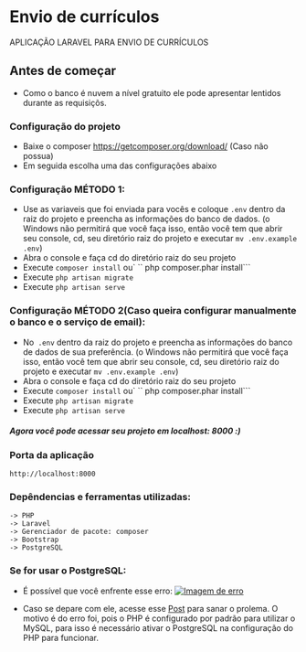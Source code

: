 # Envio de currículos

APLICAÇÃO LARAVEL PARA ENVIO DE CURRÍCULOS

## Antes de começar
- Como o banco é nuvem a nível gratuito ele pode apresentar lentidos durante as requisiçõs.


### Configuração do projeto
- Baixe o composer https://getcomposer.org/download/ (Caso não possua)
- Em seguida escolha uma das configurações abaixo


### Configuração MÉTODO 1:
- Use as variaveis que foi enviada para vocês e coloque `.env` dentro da raiz do projeto e preencha as informações do banco de dados.
  (o Windows não permitirá que você faça isso, então você tem que abrir seu console, cd, seu diretório raiz do projeto e executar `mv .env.example .env`)
- Abra o console e faça cd do diretório raiz do seu projeto
- Execute `composer install` ou` `` php composer.phar install```
- Execute `php artisan migrate`
- Execute `php artisan serve`



### Configuração MÉTODO 2(Caso queira configurar manualmente o banco e o serviço de email):
- No` .env` dentro da raiz do projeto e preencha as informações do banco de dados de sua preferência.
  (o Windows não permitirá que você faça isso, então você tem que abrir seu console, cd, seu diretório raiz do projeto e executar `mv .env.example .env`)
- Abra o console e faça cd do diretório raiz do seu projeto
- Execute `composer install` ou` `` php composer.phar install```
- Execute `php artisan migrate`
- Execute `php artisan serve`

##### Agora você pode acessar seu projeto em localhost: 8000 :)

### Porta da aplicação 

```
http://localhost:8000
```


### Depêndencias e ferramentas utilizadas:

```
-> PHP
-> Laravel
-> Gerenciador de pacote: composer
-> Bootstrap
-> PostgreSQL
```

### Se for usar o PostgreSQL:
- É possível que você enfrente esse erro:
[
![Imagem de erro](https://user-images.githubusercontent.com/54849874/109437617-7ec17e80-7a04-11eb-9ba6-406d6b46a2c8.png)
](url)

- Caso se depare com ele, acesse esse [Post](https://tonyfrenzy.medium.com/using-postgresql-with-laravel-c4c320ca7f34) para sanar o prolema. O motivo é do erro foi, pois o PHP é configurado por padrão para utilizar o MySQL, para isso é necessário ativar o PostgreSQL na configuração do PHP para funcionar.
